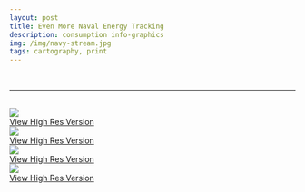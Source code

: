 ```yaml
---
layout: post
title: Even More Naval Energy Tracking
description: consumption info-graphics
img: /img/navy-stream.jpg
tags: cartography, print
---
```


<br/>
<hr>

<br/>
<div class="img_row">
	<img class="col three" src="{{ site.baseurl }}/img/navy-stream.jpg"/>
</div>
<div class="col three caption">
    <a href="{{ site.baseurl l}}/img/navy-stream.jpg" target="_blank">View High Res Version</a>
</div>
<div class="img_row">
	<img class="col three" src="{{ site.baseurl }}/img/navy-nsna.jpg"/>
</div>
<div class="col three caption">
    <a href="{{ site.baseurl l}}/img/navy-nsnb.jpg" target="_blank">View High Res Version</a>
</div>
<div class="img_row">
	<img class="col three" src="{{ site.baseurl }}/img/navy-se.jpg"/>
</div>
<div class="col three caption">
    <a href="{{ site.baseurl l}}/img/navy-se.jpg" target="_blank">View High Res Version</a>
</div>
<div class="img_row">
	<img class="col three" src="{{ site.baseurl }}/img/navy-nsnb.jpg"/>
</div>
<div class="col three caption">
    <a href="{{ site.baseurl l}}/img/navy-nsnb.jpg" target="_blank">View High Res Version</a>
</div>
